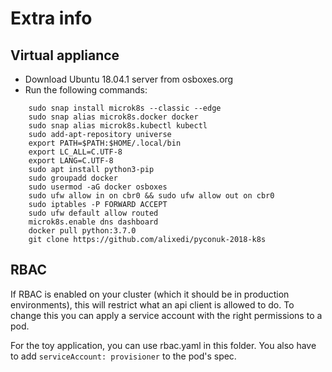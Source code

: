 # Extra info

## Virtual appliance

- Download Ubuntu 18.04.1 server from osboxes.org
- Run the following commands:

```
    sudo snap install microk8s --classic --edge
    sudo snap alias microk8s.docker docker
    sudo snap alias microk8s.kubectl kubectl
    sudo add-apt-repository universe
    export PATH=$PATH:$HOME/.local/bin 
    export LC_ALL=C.UTF-8
    export LANG=C.UTF-8
    sudo apt install python3-pip
    sudo groupadd docker
    sudo usermod -aG docker osboxes
    sudo ufw allow in on cbr0 && sudo ufw allow out on cbr0
    sudo iptables -P FORWARD ACCEPT
    sudo ufw default allow routed
    microk8s.enable dns dashboard
    docker pull python:3.7.0
    git clone https://github.com/alixedi/pyconuk-2018-k8s
```

## RBAC

If RBAC is enabled on your cluster (which it should be in production environments),
this will restrict what an api client is allowed to do. To change this you can apply a service
account with the right permissions to a pod.

For the toy application, you can use rbac.yaml in this folder. You also have to add
`serviceAccount: provisioner` to the pod's spec.
